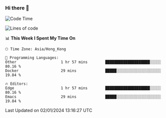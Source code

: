 ### Hi there 👋

<!--
**nicehiro/nicehiro** is a ✨ _special_ ✨ repository because its `README.md` (this file) appears on your GitHub profile.

Here are some ideas to get you started:

- 🔭 I’m currently working on ...
- 🌱 I’m currently learning ...
- 👯 I’m looking to collaborate on ...
- 🤔 I’m looking for help with ...
- 💬 Ask me about ...
- 📫 How to reach me: ...
- 😄 Pronouns: ...
- ⚡ Fun fact: ...
-->

<!--START_SECTION:waka-->
![Code Time](http://img.shields.io/badge/Code%20Time-184%20hrs%2049%20mins-blue)

![Lines of code](https://img.shields.io/badge/From%20Hello%20World%20I%27ve%20Written-2.6%20million%20lines%20of%20code-blue)

📊 **This Week I Spent My Time On** 

```text
🕑︎ Time Zone: Asia/Hong_Kong

💬 Programming Languages: 
Other                    1 hr 57 mins        ████████████████████░░░░░   80.16 % 
Docker                   29 mins             █████░░░░░░░░░░░░░░░░░░░░   19.84 % 

🔥 Editors: 
Edge                     1 hr 57 mins        ████████████████████░░░░░   80.16 % 
Emacs                    29 mins             █████░░░░░░░░░░░░░░░░░░░░   19.84 % 
```


 Last Updated on 02/01/2024 13:16:27 UTC
<!--END_SECTION:waka-->
